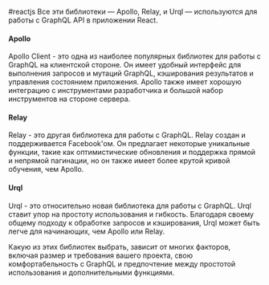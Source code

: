 #reactjs 
Все эти библиотеки — Apollo, Relay, и Urql — используются для работы с GraphQL API в приложении React.

#### Apollo
Apollo Client - это одна из наиболее популярных библиотек для работы с GraphQL на клиентской стороне. Он имеет удобный интерфейс для выполнения запросов и мутаций GraphQL, кэширования результатов и управления состоянием приложения. Apollo также имеет хорошую интеграцию с инструментами разработчика и большой набор инструментов на стороне сервера.
#### Relay
Relay - это другая библиотека для работы с GraphQL. Relay создан и поддерживается Facebook'ом. Он предлагает некоторые уникальные функции, такие как оптимистические обновления и поддержка прямой и непрямой пагинации, но он также имеет более крутой кривой обучения, чем Apollo.
#### Urql
Urql - это относительно новая библиотека для работы с GraphQL. Urql ставит упор на простоту использования и гибкость. Благодаря своему общему подходу к обработке запросов и кэширования, Urql может быть легче для начинающих, чем Apollo или Relay.

Какую из этих библиотек выбрать, зависит от многих факторов, включая размер и требования вашего проекта, свою комфортабельность с GraphQL и предпочтение между простотой использования и дополнительными функциями.
